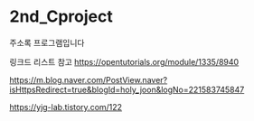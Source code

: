 # 2nd_Cproject
주소록 프로그램입니다

링크드 리스트 참고 https://opentutorials.org/module/1335/8940

https://m.blog.naver.com/PostView.naver?isHttpsRedirect=true&blogId=holy_joon&logNo=221583745847

https://yjg-lab.tistory.com/122
